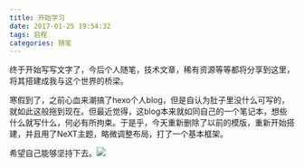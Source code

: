 ```yaml
---
title: 开始学习
date: 2017-01-25 19:54:32
tags: 启程
categories: 随笔
---
```


终于开始写写文字了，今后个人随笔，技术文章，稀有资源等等都将分享到这里，将其搭建成我与这个世界的桥梁。

<!--more-->

寒假到了，之前心血来潮搞了hexo个人blog，但是自认为肚子里没什么可写的，就如此这般拖到现在。但最近觉得，这blog本来就如同自己的一个笔记本，想些什么就写什么，何必有所拘束。于是乎，今天重新删除了以前的模版，重新开始搭建，并且用了NeXT主题，略微调整布局，打了一个基本框架。

希望自己能够坚持下去。![](http://i.imgur.com/cqclwp4.jpg)